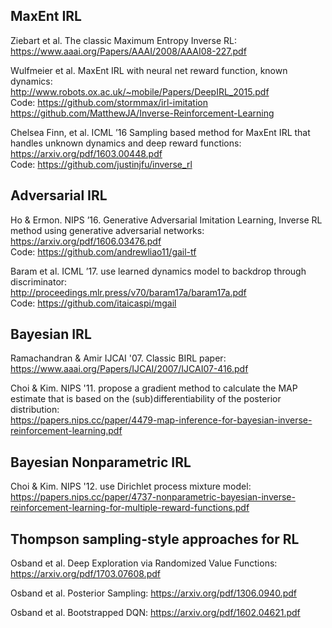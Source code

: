 
## MaxEnt IRL
Ziebart et al. The classic Maximum Entropy Inverse RL:<br />
https://www.aaai.org/Papers/AAAI/2008/AAAI08-227.pdf

Wulfmeier et al. MaxEnt IRL with neural net reward function, known dynamics:<br />
http://www.robots.ox.ac.uk/~mobile/Papers/DeepIRL_2015.pdf<br />
Code: https://github.com/stormmax/irl-imitation <br />
      https://github.com/MatthewJA/Inverse-Reinforcement-Learning

Chelsea Finn, et al. ICML ’16 Sampling based method for MaxEnt IRL that handles unknown dynamics and deep reward functions:<br />
https://arxiv.org/pdf/1603.00448.pdf <br />
Code: https://github.com/justinjfu/inverse_rl

## Adversarial IRL
Ho & Ermon. NIPS ’16. Generative Adversarial Imitation Learning, Inverse RL method using generative adversarial networks: <br />
https://arxiv.org/pdf/1606.03476.pdf <br />
Code: https://github.com/andrewliao11/gail-tf

Baram et al. ICML ’17. use learned dynamics model to backdrop through discriminator: <br />
http://proceedings.mlr.press/v70/baram17a/baram17a.pdf <br />
Code: https://github.com/itaicaspi/mgail

## Bayesian IRL
Ramachandran & Amir IJCAI '07. Classic BIRL paper: <br />
https://www.aaai.org/Papers/IJCAI/2007/IJCAI07-416.pdf

Choi & Kim. NIPS '11. propose a gradient method to calculate the MAP estimate that is based on the (sub)differentiability of the posterior distribution: <br />
https://papers.nips.cc/paper/4479-map-inference-for-bayesian-inverse-reinforcement-learning.pdf

## Bayesian Nonparametric IRL
Choi & Kim. NIPS '12. use Dirichlet process mixture model: <br />
https://papers.nips.cc/paper/4737-nonparametric-bayesian-inverse-reinforcement-learning-for-multiple-reward-functions.pdf

## Thompson sampling-style approaches for RL
Osband et al. Deep Exploration via Randomized Value Functions:
https://arxiv.org/pdf/1703.07608.pdf

Osband et al. Posterior Sampling:
https://arxiv.org/pdf/1306.0940.pdf

Osband et al. Bootstrapped DQN: 
https://arxiv.org/pdf/1602.04621.pdf
